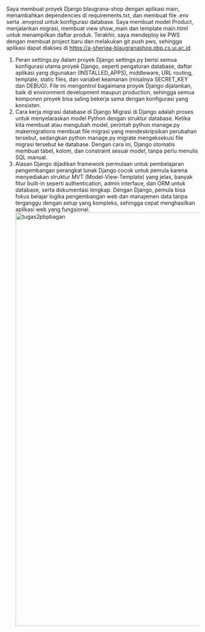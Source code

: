 Saya membuat proyek Django blaugrana-shop dengan aplikasi main, menambahkan dependencies di requirements.txt, dan membuat file .env serta .envprod untuk konfigurasi database. Saya membuat model Product, menjalankan migrasi, membuat view show_main dan template main.html untuk menampilkan daftar produk. Terakhir, saya mendeploy ke PWS dengan membuat project baru dan melakukan git push pws, sehingga aplikasi dapat diakses di https://a-sheriqa-blaugranashop.pbp.cs.ui.ac.id.

1. Peran settings.py dalam proyek Django
settings.py berisi semua konfigurasi utama proyek Django, seperti pengaturan database, daftar aplikasi yang digunakan (INSTALLED_APPS), middleware, URL routing, template, static files, dan variabel keamanan (misalnya SECRET_KEY dan DEBUG). File ini mengontrol bagaimana proyek Django dijalankan, baik di environment development maupun production, sehingga semua komponen proyek bisa saling bekerja sama dengan konfigurasi yang konsisten.
2. Cara kerja migrasi database di Django
Migrasi di Django adalah proses untuk menyelaraskan model Python dengan struktur database. Ketika kita membuat atau mengubah model, perintah python manage.py makemigrations membuat file migrasi yang mendeskripsikan perubahan tersebut, sedangkan python manage.py migrate mengeksekusi file migrasi tersebut ke database. Dengan cara ini, Django otomatis membuat tabel, kolom, dan constraint sesuai model, tanpa perlu menulis SQL manual.
3. Alasan Django dijadikan framework permulaan untuk pembelajaran pengembangan perangkat lunak
Django cocok untuk pemula karena menyediakan struktur MVT (Model-View-Template) yang jelas, banyak fitur built-in seperti authentication, admin interface, dan ORM untuk database, serta dokumentasi lengkap. Dengan Django, pemula bisa fokus belajar logika pengembangan web dan manajemen data tanpa terganggu dengan setup yang kompleks, sehingga cepat menghasilkan aplikasi web yang fungsional.<img width="1920" height="1080" alt="tugas2pbpbagan" src="https://github.com/user-attachments/assets/1b4d4230-caa6-4cc2-8d48-6b7df261e267" />
